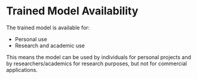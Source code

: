 # Trained Model Availability

The trained model is available for:
- Personal use
- Research and academic use

This means the model can be used by individuals for personal projects and by researchers/academics for research purposes, but not for commercial applications. 